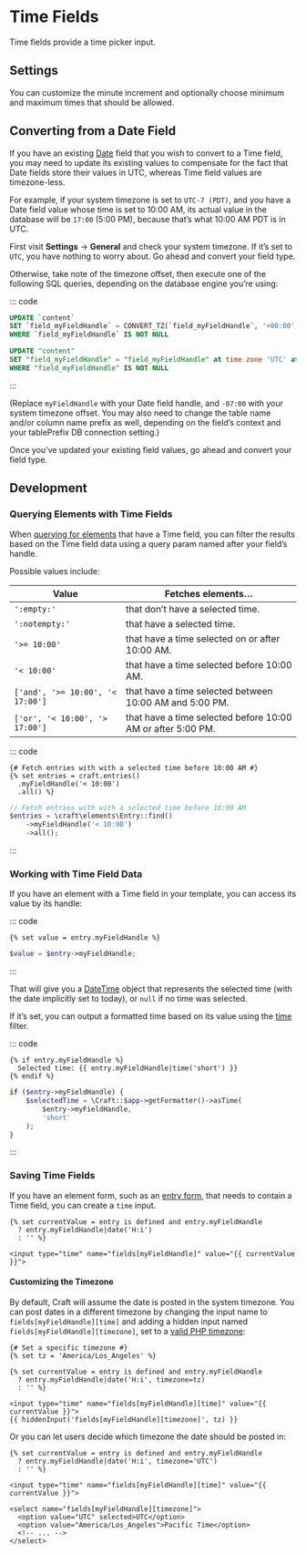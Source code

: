 # Time Fields

Time fields provide a time picker input.

<!-- more -->

## Settings

You can customize the minute increment and optionally choose minimum and maximum times that should be allowed.

## Converting from a Date Field

If you have an existing [Date](date-time.md) field that you wish to convert to a Time field, you may need to update its existing values to compensate for the fact that Date fields store their values in UTC, whereas Time field values are timezone-less.

For example, if your system timezone is set to `UTC-7 (PDT)`, and you have a Date field value whose time is set to 10:00 AM, its actual value in the database will be `17:00` (5:00 PM), because that’s what 10:00 AM PDT is in UTC.

First visit **Settings** → **General** and check your system timezone. If it’s set to `UTC`, you have nothing to worry about. Go ahead and convert your field type.

Otherwise, take note of the timezone offset, then execute one of the following SQL queries, depending on the database engine you’re using:

::: code
```sql MySQL
UPDATE `content`
SET `field_myFieldHandle` = CONVERT_TZ(`field_myFieldHandle`, '+00:00', '-07:00')
WHERE `field_myFieldHandle` IS NOT NULL
```
```sql PostgreSQL
UPDATE "content"
SET "field_myFieldHandle" = "field_myFieldHandle" at time zone 'UTC' at time zone '-07:00'
WHERE "field_myFieldHandle" IS NOT NULL
```
:::

(Replace `myFieldHandle` with your Date field handle, and `-07:00` with your system timezone offset. You may also need to change the table name and/or column name prefix as well, depending on the field’s context and your tablePrefix DB connection setting.)

Once you’ve updated your existing field values, go ahead and convert your field type.

## Development

### Querying Elements with Time Fields

When [querying for elements](../../development/element-queries.md) that have a Time field, you can filter the results based on the Time field data using a query param named after your field’s handle.

Possible values include:

| Value | Fetches elements…
| - | -
| `':empty:'` | that don’t have a selected time.
| `':notempty:'` | that have a selected time.
| `'>= 10:00'` | that have a time selected on or after 10:00 AM.
| `'< 10:00'` | that have a time selected before 10:00 AM.
| `['and', '>= 10:00', '< 17:00']` | that have a time selected between 10:00 AM and 5:00 PM.
| `['or', '< 10:00', '> 17:00']` | that have a time selected before 10:00 AM or after 5:00 PM.

::: code
```twig
{# Fetch entries with with a selected time before 10:00 AM #}
{% set entries = craft.entries()
  .myFieldHandle('< 10:00')
  .all() %}
```
```php
// Fetch entries with with a selected time before 10:00 AM
$entries = \craft\elements\Entry::find()
    ->myFieldHandle('< 10:00')
    ->all();
```
:::

### Working with Time Field Data

If you have an element with a Time field in your template, you can access its value by its handle:

::: code
```twig
{% set value = entry.myFieldHandle %}
```
```php
$value = $entry->myFieldHandle;
```
:::

That will give you a [DateTime](http://php.net/manual/en/class.datetime.php) object that represents the selected time (with the date implicitly set to today), or `null` if no time was selected.

If it’s set, you can output a formatted time based on its value using the [time](../twig/filters.md#time) filter.

::: code
```twig
{% if entry.myFieldHandle %}
  Selected time: {{ entry.myFieldHandle|time('short') }}
{% endif %}
```
```php
if ($entry->myFieldHandle) {
    $selectedTime = \Craft::$app->getFormatter()->asTime(
        $entry->myFieldHandle, 
        'short'
    );
}
```
:::

### Saving Time Fields

If you have an element form, such as an [entry form](kb:entry-form), that needs to contain a Time field, you can create a `time` input.

```twig
{% set currentValue = entry is defined and entry.myFieldHandle
  ? entry.myFieldHandle|date('H:i')
  : '' %}

<input type="time" name="fields[myFieldHandle]" value="{{ currentValue }}">
```

#### Customizing the Timezone

By default, Craft will assume the date is posted in the system timezone. You can post dates in a different timezone by changing the input name to `fields[myFieldHandle][time]` and adding a hidden input named `fields[myFieldHandle][timezone]`, set to a [valid PHP timezone](http://php.net/manual/en/timezones.php):

```twig
{# Set a specific timezone #}
{% set tz = 'America/Los_Angeles' %}

{% set currentValue = entry is defined and entry.myFieldHandle
  ? entry.myFieldHandle|date('H:i', timezone=tz)
  : '' %}

<input type="time" name="fields[myFieldHandle][time]" value="{{ currentValue }}">
{{ hiddenInput('fields[myFieldHandle][timezone]', tz) }}
```

Or you can let users decide which timezone the date should be posted in:

```twig
{% set currentValue = entry is defined and entry.myFieldHandle
  ? entry.myFieldHandle|date('H:i', timezone='UTC')
  : '' %}

<input type="time" name="fields[myFieldHandle][time]" value="{{ currentValue }}">

<select name="fields[myFieldHandle][timezone]">
  <option value="UTC" selected>UTC</option>
  <option value="America/Los_Angeles">Pacific Time</option>
  <!-- ... -->
</select>
```
